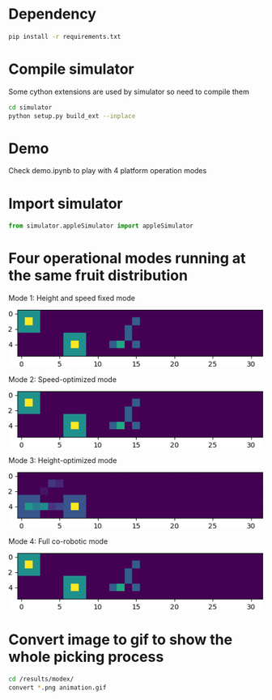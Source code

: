 # Dependency
```bash
pip install -r requirements.txt
```

# Compile simulator
Some cython extensions are used by simulator so need to compile them
``` bash
cd simulator
python setup.py build_ext --inplace
``` 

# Demo 
Check demo.ipynb to play with 4 platform operation modes

# Import simulator
```python
from simulator.appleSimulator import appleSimulator
```

# Four operational modes running at the same fruit distribution
Mode 1: Height and speed fixed mode 

![alt text](./img/mode1.gif)

Mode 2: Speed-optimized mode 

![alt text](./img/mode2.gif)

Mode 3: Height-optimized mode 

![alt text](./img/mode3.gif)

Mode 4: Full co-robotic mode 

![alt text](./img/mode4.gif)

# Convert image to gif to show the whole picking process
```bash
cd /results/modex/
convert *.png animation.gif
```

